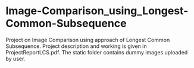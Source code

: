 # Image-Comparison_using_Longest-Common-Subsequence
Project on Image Comparison using approach of Longest Common Subsequence.
Project description and working is given in ProjectReportLCS.pdf.
The static folder contains dummy images uploaded by user.
